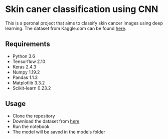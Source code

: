 # Skin caner classification using CNN

This is a peronal project that aims to classify skin cancer images using deep learning. 
The dataset from Kaggle.com can be found [here](https://www.kaggle.com/kmader/skin-cancer-mnist-ham10000).

## Requirements

- Python 3.6
- Tensorflow 2.10
- Keras 2.4.3
- Numpy 1.19.2
- Pandas 1.1.3
- Matplotlib 3.3.2
- Scikit-learn 0.23.2

## Usage

- Clone the repository
- Download the dataset from [here](https://www.kaggle.com/kmader/skin-cancer-mnist-ham10000)
- Run the notebook
- The model will be saved in the models folder
